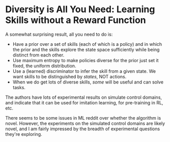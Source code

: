 # Diversity is All You Need: Learning Skills without a Reward Function

A somewhat surprising result, all you need to do is:

- Have a prior over a set of skills (each of which is a policy) and in which the
  prior and the skills explore the state space sufficiently while being distinct
  from each other.
- Use maximum entropy to make policies diverse for the prior just set it fixed,
  the uniform distribution.
- Use a (learned) discriminator to infer the skill from a given state. We want
  skills to be distinguished by *states*, NOT actions.
- When we do get lots of diverse skills, *some* will be useful and can solve
  tasks.

The authors have lots of experimental results on simulate control domains, and
indicate that it can be used for imitation learning, for pre-training in RL,
etc.

There seems to be some issues in ML reddit over whether the algorithm is novel.
However, the experiments on the simulated control domains are likely novel, and
I am fairly impressed by the breadth of experimental questions they're
exploring.
